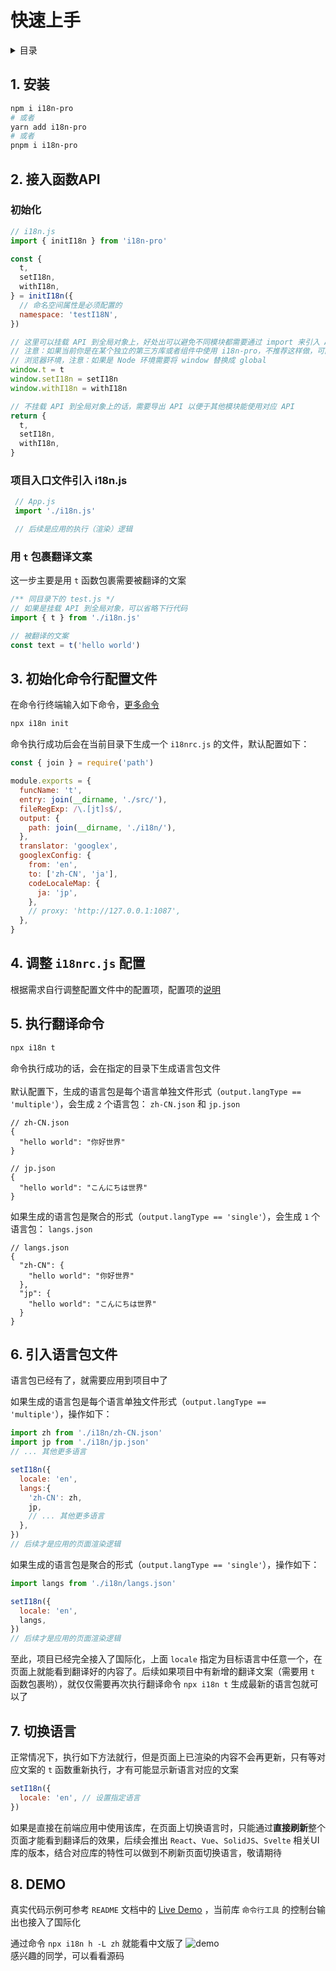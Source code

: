 
# 快速上手

<details >
  <summary>目录</summary>

  &emsp;&emsp;[1. 安装](#1-安装)<br/>
  &emsp;&emsp;[2. 接入函数API](#2-接入函数api)<br/>
  &emsp;&emsp;&emsp;&emsp;[初始化](#初始化)<br/>
  &emsp;&emsp;&emsp;&emsp;[项目入口文件引入 i18n.js](#项目入口文件引入-i18njs)<br/>
  &emsp;&emsp;&emsp;&emsp;[用 `t` 包裹翻译文案](#用-t-包裹翻译文案)<br/>
  &emsp;&emsp;[3. 初始化命令行配置文件](#3-初始化命令行配置文件)<br/>
  &emsp;&emsp;[4. 调整 `i18nrc.js` 配置](#4-调整-i18nrcjs-配置)<br/>
  &emsp;&emsp;[5. 执行翻译命令](#5-执行翻译命令)<br/>
  &emsp;&emsp;[6. 引入语言包文件](#6-引入语言包文件)<br/>
  &emsp;&emsp;[7. 切换语言](#7-切换语言)<br/>
  &emsp;&emsp;[8. DEMO](#8-demo)<br/>

</details>

## 1. 安装

```bash
npm i i18n-pro
# 或者
yarn add i18n-pro
# 或者
pnpm i i18n-pro
```

## 2. 接入函数API

### 初始化

```js
// i18n.js
import { initI18n } from 'i18n-pro'

const {
  t,
  setI18n,
  withI18n,
} = initI18n({
  // 命名空间属性是必须配置的
  namespace: 'testI18N',
})

// 这里可以挂载 API 到全局对象上，好处出可以避免不同模块都需要通过 import 来引入 API
// 注意：如果当前你是在某个独立的第三方库或者组件中使用 i18n-pro，不推荐这样做，可能会造成你的用户 API 命名冲突
// 浏览器环境，注意：如果是 Node 环境需要将 window 替换成 global 
window.t = t
window.setI18n = setI18n
window.withI18n = withI18n

// 不挂载 API 到全局对象上的话，需要导出 API 以便于其他模块能使用对应 API
return {
  t,
  setI18n,
  withI18n,
}
```

### 项目入口文件引入 i18n.js

```js
 // App.js
 import './i18n.js'

 // 后续是应用的执行（渲染）逻辑
```

### 用 `t` 包裹翻译文案
这一步主要是用 `t` 函数包裹需要被翻译的文案
```js
/** 同目录下的 test.js */
// 如果是挂载 API 到全局对象，可以省略下行代码
import { t } from './i18n.js'

// 被翻译的文案
const text = t('hello world')
```


## 3. 初始化命令行配置文件
在命令行终端输入如下命令，[更多命令](https://github.com/eyelly-wu/i18n-pro/blob/vdoc/docs/dist/COMMAND_LINE_zh-CN.md#命令列表)
```bash
npx i18n init 
```
命令执行成功后会在当前目录下生成一个 `i18nrc.js` 的文件，默认配置如下：
```js
const { join } = require('path')

module.exports = {
  funcName: 't',
  entry: join(__dirname, './src/'),
  fileRegExp: /\.[jt]s$/,
  output: {
    path: join(__dirname, './i18n/'),
  },
  translator: 'googlex',
  googlexConfig: {
    from: 'en',
    to: ['zh-CN', 'ja'],
    codeLocaleMap: {
      ja: 'jp',
    },
    // proxy: 'http://127.0.0.1:1087',
  },
}
```


## 4. 调整 `i18nrc.js` 配置
根据需求自行调整配置文件中的配置项，配置项的[说明](https://github.com/eyelly-wu/i18n-pro/blob/vdoc/docs/dist/COMMAND_LINE_zh-CN.md#1--i18nrcjs-配置)

## 5. 执行翻译命令

```bash
npx i18n t 
```
命令执行成功的话，会在指定的目录下生成语言包文件<br /><br />默认配置下，生成的语言包是每个语言单独文件形式（`output.langType == 'multiple'`），会生成 `2` 个语言包： `zh-CN.json` 和 `jp.json` 
```text
// zh-CN.json
{
  "hello world": "你好世界"
}

// jp.json
{
  "hello world": "こんにちは世界"
}
```
如果生成的语言包是聚合的形式（`output.langType == 'single'`），会生成 `1` 个语言包： `langs.json` 
```text
// langs.json
{
  "zh-CN": {
    "hello world": "你好世界"
  },
  "jp": {
    "hello world": "こんにちは世界"
  }
}
```


## 6. 引入语言包文件
语言包已经有了，就需要应用到项目中了

如果生成的语言包是每个语言单独文件形式（`output.langType == 'multiple'`），操作如下：
```js
import zh from './i18n/zh-CN.json'
import jp from './i18n/jp.json'
// ... 其他更多语言

setI18n({
  locale: 'en',
  langs:{
    'zh-CN': zh,
    jp,
    // ... 其他更多语言
  },
})
// 后续才是应用的页面渲染逻辑
```
如果生成的语言包是聚合的形式（`output.langType == 'single'`），操作如下：
```js
import langs from './i18n/langs.json'

setI18n({
  locale: 'en',
  langs,
})
// 后续才是应用的页面渲染逻辑
```
至此，项目已经完全接入了国际化，上面 `locale` 指定为目标语言中任意一个，在页面上就能看到翻译好的内容了。后续如果项目中有新增的翻译文案（需要用 `t` 函数包裹哟），就仅仅需要再次执行翻译命令 `npx i18n t` 生成最新的语言包就可以了

## 7. 切换语言
正常情况下，执行如下方法就行，但是页面上已渲染的内容不会再更新，只有等对应文案的 `t` 函数重新执行，才有可能显示新语言对应的文案
```js
setI18n({
  locale: 'en', // 设置指定语言
})
```
如果是直接在前端应用中使用该库，在页面上切换语言时，只能通过**直接刷新**整个页面才能看到翻译后的效果，后续会推出 `React`、`Vue`、`SolidJS`、`Svelte` 相关UI库的版本，结合对应库的特性可以做到不刷新页面切换语言，敬请期待

## 8. DEMO
真实代码示例可参考 `README` 文档中的 [Live Demo](https://github.com/eyelly-wu/i18n-pro/tree/vdoc#live-demo) ，当前库 `命令行工具` 的控制台输出也接入了国际化

通过命令 `npx i18n h -L zh` 就能看中文版了
![demo](https://s3.bmp.ovh/imgs/2023/05/02/cc60f507a8f76a81.gif "demo")<br />感兴趣的同学，可以看看源码